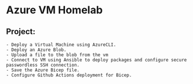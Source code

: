# Azure VM Homelab
## Project:
    - Deploy a Virtual Machine using AzureCLI.
    - Deploy an Azure Blob.
    - Upload a file to the blob from the vm 
    - Connect to VM using Ansible to deploy packages and configure secure passwordless SSH connection.
    - Save the Azure Bicep file.
    - Configure Github Actions deployment for Bicep.